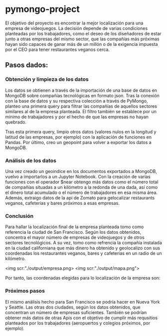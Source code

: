 # pymongo-project

El objetivo del proyecto es encontrar la mejor localización para una empresa de videojuegos. La decisión depende de varias condiciones planteadas por los trabajadores, como el deseo de los diseñadores de estar junto a otras empresas del mismo sector, que las compañías más próximas hayan sido capaces de ganar más de un millón o de la exigencia impuesta por el CEO para tener restaurantes veganos cerca.

## Pasos dados:

### Obtención y limpieza de los datos

Los datos se obtienen a través de la importación de una base de datos en MongoDB sobre compañías tecnológicas en formato json. Tras la conexión con la base de datos y su respectiva colección a través de PyMongo, planteo una primera query para filtrar las compañías de aquellos sectores similares al de la empresa planteada. El filtro también se establece por un mínimo de trabajadores y por el hecho de que las empresas no hayan quebrado.

Tras esta primera query, limpio otros datos (valores nulos en la longitud y latitud de las empresas, por ejemplo) con la aplicación de funciones en Pandas. Por último, creo un geopoint para volver a exportar los datos a MongoDB.

### Análisis de los datos

Una vez creado un geoindice en los documentos exportados a MongoDB, vuelvo a importarlos a un Jupyter Notebook. Con la creación de varias funciones con el operador $near obtengo más datos como el número total de compañías situadas a un kilómetro a la redonda de una dada, así como el dinero total acumulado o el número de trabajadores en esa misma área. Además, extraigo datos de la api de Zomato para gelocalizar restaurants veganos, cafeterías y bares próximos a esas empresas. 


### Conclusión

Para hallar la localización final de la empresa planteada tomo como referencia la ciudad de San Francisco. Según los datos obtenidos, concentra el mayor número de empresas de videojuegos y de otros sectores tecnológicos. A su vez, tomo como refrencia la compañía instalada en la ciudad californiana que más dinero ha obtenido y geolocalizo con sus coordenadas los restaurantes veganos, bares y cafeterías en un radio de un kilómetro.


<img scr:"./output/empresa.png>
<img scr:"./output/mapa.png">



Por tanto, las coordenadas elegidas para lo localización de la empresa son: 


### Próximos pasos

El mismo análisis hecho para San Francisco se podría hacer en Nueva York y Seattle. Las otras dos ciudades, según los datos obtenidos, que concentran un número de empresas suficientes. También se podrían obtener más datos de otras Apis con el objetivo de cumplir más requsitios planteados por los trabajadores (aeropuertos y colegios próximos, por ejemplo).